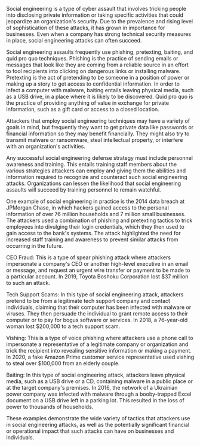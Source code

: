 Social engineering is a type of cyber assault that involves tricking people into disclosing private information or taking specific activities that could jeopardize an organization's security. Due to the prevalence and rising level of sophistication of these attacks, it has grown in importance for businesses. Even when a company has strong technical security measures in place, social engineering attacks can often succeed.

Social engineering assaults frequently use phishing, pretexting, baiting, and quid pro quo techniques. Phishing is the practice of sending emails or messages that look like they are coming from a reliable source in an effort to fool recipients into clicking on dangerous links or installing malware. Pretexting is the act of pretending to be someone in a position of power or making up a story to get access to confidential information. In order to infect a computer with malware, baiting entails leaving physical media, such as a USB drive, in a place where it is likely to be discovered. Quid pro quo is the practice of providing anything of value in exchange for private information, such as a gift card or access to a closed location.

Attackers that employ social engineering techniques may have a variety of goals in mind, but frequently they want to get private data like passwords or financial information so they may benefit financially. They might also try to transmit malware or ransomware, steal intellectual property, or interfere with an organization's activities.

Any successful social engineering defense strategy must include personnel awareness and training. This entails training staff members about the various strategies attackers can employ and giving them the abilities and information required to recognize and counteract such social engineering attacks. Organizations can lessen the likelihood that social engineering assaults will succeed by training personnel to remain watchful.

One example of social engineering in practice is the 2014 data breach at JPMorgan Chase, in which hackers gained access to the personal information of over 76 million households and 7 million small businesses. The attackers used a combination of phishing and pretexting tactics to trick employees into divulging their login credentials, which they then used to gain access to the bank's systems. The attack highlighted the need for increased staff training and awareness to prevent similar attacks from occurring in the future.

CEO Fraud: This is a type of spear phishing attack where attackers impersonate a company's CEO or another high-level executive in an email or message, and request an urgent wire transfer or payment to be made to a particular account. In 2019, Toyota Boshoku Corporation lost $37 million to such an attack.

Tech Support Scams: In this type of social engineering attack, attackers pretend to be from a legitimate tech support company and contact individuals, claiming that their computer has been infected with malware or viruses. They then persuade the individual to grant remote access to their computer or to pay for bogus software or services. In 2018, a 76-year-old woman lost $200,000 to a tech support scam.

Vishing: This is a type of voice phishing where attackers use a phone call to impersonate a representative of a legitimate company or organization and trick the recipient into revealing sensitive information or making a payment. In 2020, a fake Amazon Prime customer service representative used vishing to steal over $100,000 from an elderly couple.

Baiting: In this type of social engineering attack, attackers leave physical media, such as a USB drive or a CD, containing malware in a public place or at the target company's premises. In 2016, the network of a Ukrainian power company was infected with malware through a booby-trapped Excel document on a USB drive left in a parking lot. This resulted in the loss of power to thousands of households.

These examples demonstrate the wide variety of tactics that attackers use in social engineering attacks, as well as the potentially significant financial or operational impact that such attacks can have on businesses and individuals.
